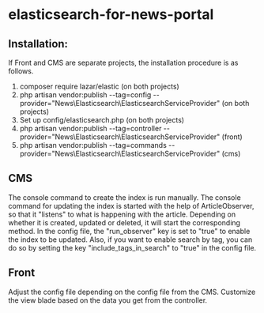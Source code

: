 # elasticsearch-for-news-portal
## Installation:
If Front and CMS are separate projects, the installation procedure is as follows.
1. composer require lazar/elastic (on both projects)
2. php artisan vendor:publish --tag=config --provider="News\Elasticsearch\ElasticsearchServiceProvider" (on both projects)
3. Set up config/elasticsearch.php (on both projects)
4. php artisan vendor:publish --tag=controller --provider="News\Elasticsearch\ElasticsearchServiceProvider" (front)
5. php artisan vendor:publish --tag=commands --provider="News\Elasticsearch\ElasticsearchServiceProvider" (cms)

## CMS
The console command to create the index is run manually.
The console command for updating the index is started with the help of ArticleObserver, so that it "listens" to what is happening with the article. Depending on whether it is created, updated or deleted, it will start the corresponding method.
In the config file, the "run_observer" key is set to "true" to enable the index to be updated.
Also, if you want to enable search by tag, you can do so by setting the key "include_tags_in_search" to "true" in the config file.

## Front
Adjust the config file depending on the config file from the CMS.
Customize the view blade based on the data you get from the controller.